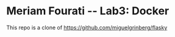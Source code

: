 # Meriam Fourati -- Lab3: Docker

This repo is a clone of https://github.com/miguelgrinberg/flasky 
